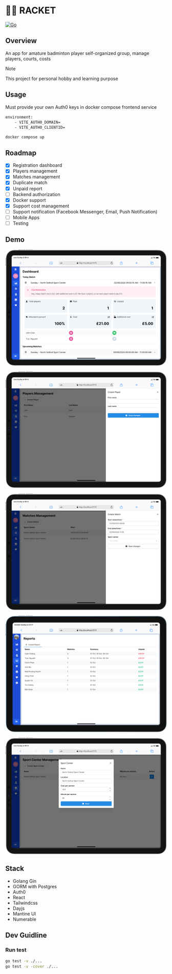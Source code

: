 # 🧜‍♀️ RACKET

[![Go](https://github.com/truc9/racket/actions/workflows/go.yml/badge.svg)](https://github.com/truc9/racket/actions/workflows/go.yml)

## Overview
An app for amature badminton player self-organized group, manage players, courts, costs

> [!NOTE]
This project for personal hobby and learning purpose

## Usage
Must provide your own Auth0 keys in docker compose frontend service
```
environment:
    - VITE_AUTH0_DOMAIN=
    - VITE_AUTH0_CLIENTID=
```

```bash
docker compose up
```

## Roadmap
- [x] Registration dashboard  
- [x] Players management
- [x] Matches management
- [x] Duplicate match
- [x] Unpaid report
- [ ] Backend authorization
- [x] Docker support
- [x] Support cost management
- [ ] Support notification (Facebook Messenger, Email, Push Notification)
- [ ] Mobile Apps
- [ ] Testing

## Demo
![demo](art/iPad-PRO-11-dashboard.png "Dashboard")

![demo](art/iPad-PRO-11-players.png "Players")

![demo](art/iPad-PRO-11-matches.png "Matches")

![demo](art/iPad-Air-4-unpaid-report.png "Unpaid Report")

![demo](art/iPad-PRO-11-sportcenters.png "Sport Centers")

## Stack
- Golang Gin
- GORM with Postgres
- Auth0
- React
- Tailwindcss
- Dayjs
- Mantine UI
- Numerable


## Dev Guidline
### Run test
```bash
go test -v ./...
go test -v -cover ./...
```
